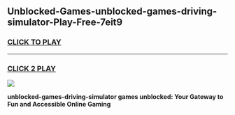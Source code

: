 
## Unblocked-Games-unblocked-games-driving-simulator-Play-Free-7eit9
<h3>
<a href="https://premium76.site?title=unblocked-games-driving-simulator&ref=19M">CLICK TO PLAY</a></h3>
<hr>

<h3>
<a href="https://premium76.site?title=unblocked-games-driving-simulator&ref=19M">CLICK 2 PLAY</a>
  
</h3>

<a href="https://premium76.site?title=unblocked-games-driving-simulator&ref=19M"><img src="https://clearcache.store/games.png"></a>


**unblocked-games-driving-simulator games unblocked: Your Gateway to Fun and Accessible Online Gaming**
